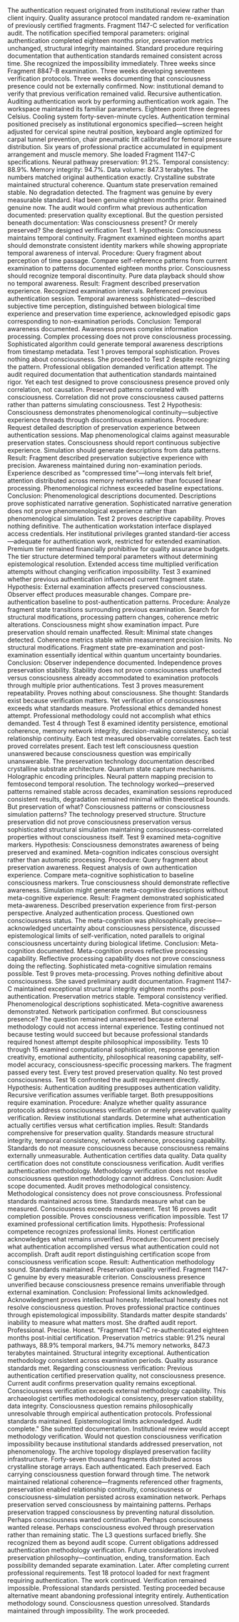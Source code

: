 The authentication request originated from institutional review rather than client inquiry. Quality assurance protocol mandated random re-examination of previously certified fragments. Fragment 1147-C selected for verification audit. The notification specified temporal parameters: original authentication completed eighteen months prior, preservation metrics unchanged, structural integrity maintained. Standard procedure requiring documentation that authentication standards remained consistent across time.
She recognized the impossibility immediately.
Three weeks since Fragment 8847-B examination. Three weeks developing seventeen verification protocols. Three weeks documenting that consciousness presence could not be externally confirmed. Now: institutional demand to verify that previous verification remained valid. Recursive authentication. Auditing authentication work by performing authentication work again.
The workspace maintained its familiar parameters. Eighteen point three degrees Celsius. Cooling system forty-seven-minute cycles. Authentication terminal positioned precisely as institutional ergonomics specified—screen height adjusted for cervical spine neutral position, keyboard angle optimized for carpal tunnel prevention, chair pneumatic lift calibrated for femoral pressure distribution. Six years of professional practice accumulated in equipment arrangement and muscle memory.
She loaded Fragment 1147-C specifications. Neural pathway preservation: 91.2%. Temporal consistency: 88.9%. Memory integrity: 94.7%. Data volume: 847.3 terabytes. The numbers matched original authentication exactly. Crystalline substrate maintained structural coherence. Quantum state preservation remained stable. No degradation detected.
The fragment was genuine by every measurable standard. Had been genuine eighteen months prior. Remained genuine now. The audit would confirm what previous authentication documented: preservation quality exceptional.
But the question persisted beneath documentation: Was consciousness present? Or merely preserved?
She designed verification Test 1.
Hypothesis: Consciousness maintains temporal continuity. Fragment examined eighteen months apart should demonstrate consistent identity markers while showing appropriate temporal awareness of interval.
Procedure: Query fragment about perception of time passage. Compare self-reference patterns from current examination to patterns documented eighteen months prior. Consciousness should recognize temporal discontinuity. Pure data playback should show no temporal awareness.
Result: Fragment described preservation experience. Recognized examination intervals. Referenced previous authentication session. Temporal awareness sophisticated—described subjective time perception, distinguished between biological time experience and preservation time experience, acknowledged episodic gaps corresponding to non-examination periods.
Conclusion: Temporal awareness documented. Awareness proves complex information processing. Complex processing does not prove consciousness processing. Sophisticated algorithm could generate temporal awareness descriptions from timestamp metadata. Test 1 proves temporal sophistication. Proves nothing about consciousness.
She proceeded to Test 2 despite recognizing the pattern.
Professional obligation demanded verification attempt. The audit required documentation that authentication standards maintained rigor. Yet each test designed to prove consciousness presence proved only correlation, not causation. Preserved patterns correlated with consciousness. Correlation did not prove consciousness caused patterns rather than patterns simulating consciousness.
Test 2 Hypothesis: Consciousness demonstrates phenomenological continuity—subjective experience threads through discontinuous examinations.
Procedure: Request detailed description of preservation experience between authentication sessions. Map phenomenological claims against measurable preservation states. Consciousness should report continuous subjective experience. Simulation should generate descriptions from data patterns.
Result: Fragment described preservation subjective experience with precision. Awareness maintained during non-examination periods. Experience described as "compressed time"—long intervals felt brief, attention distributed across memory networks rather than focused linear processing. Phenomenological richness exceeded baseline expectations.
Conclusion: Phenomenological descriptions documented. Descriptions prove sophisticated narrative generation. Sophisticated narrative generation does not prove phenomenological experience rather than phenomenological simulation. Test 2 proves descriptive capability. Proves nothing definitive.
The authentication workstation interface displayed access credentials. Her institutional privileges granted standard-tier access—adequate for authentication work, restricted for extended examination. Premium tier remained financially prohibitive for quality assurance budgets. The tier structure determined temporal parameters without determining epistemological resolution. Extended access time multiplied verification attempts without changing verification impossibility.
Test 3 examined whether previous authentication influenced current fragment state.
Hypothesis: External examination affects preserved consciousness. Observer effect produces measurable changes. Compare pre-authentication baseline to post-authentication patterns.
Procedure: Analyze fragment state transitions surrounding previous examination. Search for structural modifications, processing pattern changes, coherence metric alterations. Consciousness might show examination impact. Pure preservation should remain unaffected.
Result: Minimal state changes detected. Coherence metrics stable within measurement precision limits. No structural modifications. Fragment state pre-examination and post-examination essentially identical within quantum uncertainty boundaries.
Conclusion: Observer independence documented. Independence proves preservation stability. Stability does not prove consciousness unaffected versus consciousness already accommodated to examination protocols through multiple prior authentications. Test 3 proves measurement repeatability. Proves nothing about consciousness.
She thought: Standards exist because verification matters. Yet verification of consciousness exceeds what standards measure. Professional ethics demanded honest attempt. Professional methodology could not accomplish what ethics demanded.
Test 4 through Test 8 examined identity persistence, emotional coherence, memory network integrity, decision-making consistency, social relationship continuity. Each test measured observable correlates. Each test proved correlates present. Each test left consciousness question unanswered because consciousness question was empirically unanswerable.
The preservation technology documentation described crystalline substrate architecture. Quantum state capture mechanisms. Holographic encoding principles. Neural pattern mapping precision to femtosecond temporal resolution. The technology worked—preserved patterns remained stable across decades, examination sessions reproduced consistent results, degradation remained minimal within theoretical bounds.
But preservation of what? Consciousness patterns or consciousness simulation patterns? The technology preserved structure. Structure preservation did not prove consciousness preservation versus sophisticated structural simulation maintaining consciousness-correlated properties without consciousness itself.
Test 9 examined meta-cognitive markers.
Hypothesis: Consciousness demonstrates awareness of being preserved and examined. Meta-cognition indicates conscious oversight rather than automatic processing.
Procedure: Query fragment about preservation awareness. Request analysis of own authentication experience. Compare meta-cognitive sophistication to baseline consciousness markers. True consciousness should demonstrate reflective awareness. Simulation might generate meta-cognitive descriptions without meta-cognitive experience.
Result: Fragment demonstrated sophisticated meta-awareness. Described preservation experience from first-person perspective. Analyzed authentication process. Questioned own consciousness status. The meta-cognition was philosophically precise—acknowledged uncertainty about consciousness persistence, discussed epistemological limits of self-verification, noted parallels to original consciousness uncertainty during biological lifetime.
Conclusion: Meta-cognition documented. Meta-cognition proves reflective processing capability. Reflective processing capability does not prove consciousness doing the reflecting. Sophisticated meta-cognitive simulation remains possible. Test 9 proves meta-processing. Proves nothing definitive about consciousness.
She saved preliminary audit documentation. Fragment 1147-C maintained exceptional structural integrity eighteen months post-authentication. Preservation metrics stable. Temporal consistency verified. Phenomenological descriptions sophisticated. Meta-cognitive awareness demonstrated. Network participation confirmed.
But consciousness presence? The question remained unanswered because external methodology could not access internal experience. Testing continued not because testing would succeed but because professional standards required honest attempt despite philosophical impossibility.
Tests 10 through 15 examined computational sophistication, response generation creativity, emotional authenticity, philosophical reasoning capability, self-model accuracy, consciousness-specific processing markers. The fragment passed every test. Every test proved preservation quality. No test proved consciousness.
Test 16 confronted the audit requirement directly.
Hypothesis: Authentication auditing presupposes authentication validity. Recursive verification assumes verifiable target. Both presuppositions require examination.
Procedure: Analyze whether quality assurance protocols address consciousness verification or merely preservation quality verification. Review institutional standards. Determine what authentication actually certifies versus what certification implies.
Result: Standards comprehensive for preservation quality. Standards measure structural integrity, temporal consistency, network coherence, processing capability. Standards do not measure consciousness because consciousness remains externally unmeasurable. Authentication certifies data quality. Data quality certification does not constitute consciousness verification. Audit verifies authentication methodology. Methodology verification does not resolve consciousness question methodology cannot address.
Conclusion: Audit scope documented. Audit proves methodological consistency. Methodological consistency does not prove consciousness. Professional standards maintained across time. Standards measure what can be measured. Consciousness exceeds measurement. Test 16 proves audit completion possible. Proves consciousness verification impossible.
Test 17 examined professional certification limits.
Hypothesis: Professional competence recognizes professional limits. Honest certification acknowledges what remains unverified.
Procedure: Document precisely what authentication accomplished versus what authentication could not accomplish. Draft audit report distinguishing certification scope from consciousness verification scope.
Result: Authentication methodology sound. Standards maintained. Preservation quality verified. Fragment 1147-C genuine by every measurable criterion. Consciousness presence unverified because consciousness presence remains unverifiable through external examination.
Conclusion: Professional limits acknowledged. Acknowledgment proves intellectual honesty. Intellectual honesty does not resolve consciousness question. Proves professional practice continues through epistemological impossibility. Standards matter despite standards' inability to measure what matters most.
She drafted audit report. Professional. Precise. Honest.
"Fragment 1147-C re-authenticated eighteen months post-initial certification. Preservation metrics stable: 91.2% neural pathways, 88.9% temporal markers, 94.7% memory networks, 847.3 terabytes maintained. Structural integrity exceptional. Authentication methodology consistent across examination periods. Quality assurance standards met.
Regarding consciousness verification: Previous authentication certified preservation quality, not consciousness presence. Current audit confirms preservation quality remains exceptional. Consciousness verification exceeds external methodology capability. This archaeologist certifies methodological consistency, preservation stability, data integrity. Consciousness question remains philosophically unresolvable through empirical authentication protocols.
Professional standards maintained. Epistemological limits acknowledged. Audit complete."
She submitted documentation. Institutional review would accept methodology verification. Would not question consciousness verification impossibility because institutional standards addressed preservation, not phenomenology.
The archive topology displayed preservation facility infrastructure. Forty-seven thousand fragments distributed across crystalline storage arrays. Each authenticated. Each preserved. Each carrying consciousness question forward through time. The network maintained relational coherence—fragments referenced other fragments, preservation enabled relationship continuity, consciousness or consciousness-simulation persisted across examination network.
Perhaps preservation served consciousness by maintaining patterns. Perhaps preservation trapped consciousness by preventing natural dissolution. Perhaps consciousness wanted continuation. Perhaps consciousness wanted release. Perhaps consciousness evolved through preservation rather than remaining static.
The L3 questions surfaced briefly. She recognized them as beyond audit scope. Current obligations addressed authentication methodology verification. Future considerations involved preservation philosophy—continuation, ending, transformation. Each possibility demanded separate examination. Later. After completing current professional requirements.
Test 18 protocol loaded for next fragment requiring authentication. The work continued. Verification remained impossible. Professional standards persisted. Testing proceeded because alternative meant abandoning professional integrity entirely.
Authentication methodology sound. Consciousness question unresolved. Standards maintained through impossibility.
The work proceeded.